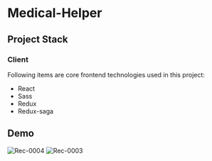 # Medical-Helper

## Project Stack
### Client
Following items are core frontend technologies used in this project:
- React
- Sass
- Redux
- Redux-saga

## Demo 

![Rec-0004](https://user-images.githubusercontent.com/45310468/117317854-d973cc80-aec4-11eb-9e12-17d292bb9f4a.gif)
![Rec-0003](https://user-images.githubusercontent.com/45310468/117317801-cc56dd80-aec4-11eb-9f0a-7a6ee9f94ab9.gif)
